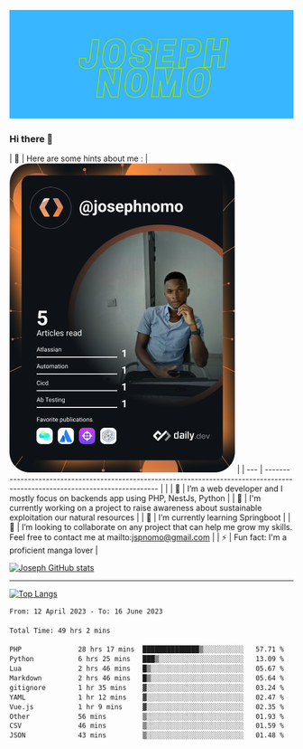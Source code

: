 ![Banner of my profile!](/Joseph_NOMO.png "Banner")

### Hi there 👋

| 👋 | Here are some hints about me : | <td rowspan=6><img src="/devcard.svg" width="400" alt="Joseph NOMO's Dev Card"/></td> |
| --- | ------------------------------------------------------------------------------------------------------------------------------ | |
| 🔭 | I’m a web developer and I mostly focus on backends app using PHP, NestJs, Python |
| 🦁 | I'm currently working on a project to raise awareness about sustainable exploitation our natural resources |
| 🌱 | I’m currently learning Springboot |
| 👯 | I’m looking to collaborate on any project that can help me grow my skills. Feel free to contact me at mailto:jspnomo@gmail.com |
| ⚡ | Fun fact: I'm a proficient manga lover |

[![Joseph GitHub stats](https://github-readme-stats-seven-sigma-53.vercel.app/api?username=Jspascal)](https://github.com/Jspascal/github-readme-stats)

---

[![Top Langs](https://github-readme-stats-seven-sigma-53.vercel.app/api/top-langs/?username=Jspascal&layout=compact)](https://github.com/Jspascal/github-readme-stats)

<!--START_SECTION:waka-->

```txt
From: 12 April 2023 - To: 16 June 2023

Total Time: 49 hrs 2 mins

PHP              28 hrs 17 mins  ██████████████▒░░░░░░░░░░   57.71 %
Python           6 hrs 25 mins   ███▒░░░░░░░░░░░░░░░░░░░░░   13.09 %
Lua              2 hrs 46 mins   █▒░░░░░░░░░░░░░░░░░░░░░░░   05.67 %
Markdown         2 hrs 46 mins   █▒░░░░░░░░░░░░░░░░░░░░░░░   05.64 %
gitignore        1 hr 35 mins    ▓░░░░░░░░░░░░░░░░░░░░░░░░   03.24 %
YAML             1 hr 12 mins    ▓░░░░░░░░░░░░░░░░░░░░░░░░   02.47 %
Vue.js           1 hr 9 mins     ▓░░░░░░░░░░░░░░░░░░░░░░░░   02.35 %
Other            56 mins         ▒░░░░░░░░░░░░░░░░░░░░░░░░   01.93 %
CSV              46 mins         ▒░░░░░░░░░░░░░░░░░░░░░░░░   01.59 %
JSON             43 mins         ▒░░░░░░░░░░░░░░░░░░░░░░░░   01.48 %
```

<!--END_SECTION:waka-->
